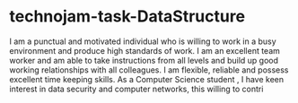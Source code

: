 # technojam-task-DataStructure 
I am a punctual and motivated individual who is willing to work in a busy environment and produce high standards of work. I am an excellent team worker and am able to take instructions from all levels and build up good working relationships with all colleagues. I am flexible, reliable and possess excellent time keeping skills.
As a Computer Science student , I have keen interest in data security and computer networks, this willing to contri
